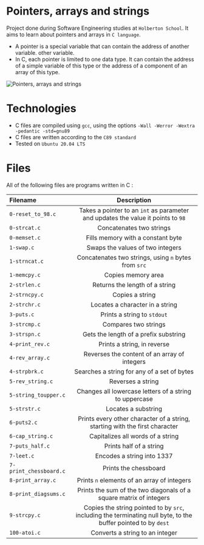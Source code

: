 # Pointers, arrays and strings
Project done during Software Engineering studies at `Holberton School`. It aims to learn about pointers and arrays in `C language`.<br>
- A pointer is a special variable that can contain the address of another variable. other variable.
- In C, each pointer is limited to one data type. It can contain the address of a simple variable of this type or the address of a component of an array of this type.

![Pointers, arrays and strings](https://res.cloudinary.com/practicaldev/image/fetch/s--26vBKTFB--/c_imagga_scale,f_auto,fl_progressive,h_900,q_auto,w_1600/https://dev-to-uploads.s3.amazonaws.com/uploads/articles/wejnqrnh866d8j4ho12h.png)

# Technologies
- C files are compiled using `gcc`, using the options `-Wall -Werror -Wextra -pedantic -std=gnu89`
- C files are written according to the `C89 standard`
- Tested on `Ubuntu 20.04 LTS`

# Files
All of the following files are programs written in C :

|**Filename**|**Description**|
|:-------|:---------:|
|`0-reset_to_98.c`|Takes a pointer to an `int` as parameter and updates the value it points to `98`|
|`0-strcat.c`|Concatenates two strings|
|`0-memset.c`|Fills memory with a constant byte|
|`1-swap.c`|Swaps the values of two integers|
|`1-strncat.c`|Concatenates two strings, using `n` bytes from `src`|
|`1-memcpy.c`|Copies memory area|
|`2-strlen.c`|Returns the length of a string|
|`2-strncpy.c`|Copies a string|
|`2-strchr.c`|Locates a character in a string|
|`3-puts.c`|Prints a string to `stdout`|
|`3-strcmp.c`|Compares two strings|
|`3-strspn.c`|Gets the length of a prefix substring|
|`4-print_rev.c`|Prints a string, in reverse|
|`4-rev_array.c`|Reverses the content of an array of integers|
|`4-strpbrk.c`|Searches a string for any of a set of bytes|
|`5-rev_string.c`|Reverses a string|
|`5-string_toupper.c`|Changes all lowercase letters of a string to uppercase|
|`5-strstr.c`|Locates a substring|
|`6-puts2.c`|Prints every other character of a string, starting with the first character|
|`6-cap_string.c`|Capitalizes all words of a string|
|`7-puts_half.c`|Prints half of a string|
|`7-leet.c`|Encodes a string into 1337|
|`7-print_chessboard.c`|Prints the chessboard|
|`8-print_array.c`|Prints `n` elements of an array of integers|
|`8-print_diagsums.c`|Prints the sum of the two diagonals of a square matrix of integers|
|`9-strcpy.c`|Copies the string pointed to by `src`, including the terminating null byte, to the buffer pointed to by `dest`|
|`100-atoi.c`|Converts a string to an integer|
